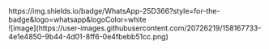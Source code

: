 <div>
https://img.shields.io/badge/WhatsApp-25D366?style=for-the-badge&logo=whatsapp&logoColor=white
</div>
![image](https://user-images.githubusercontent.com/20726219/158167733-4e1e4850-9b44-4d01-8ff6-0e4fbebb51cc.png)
